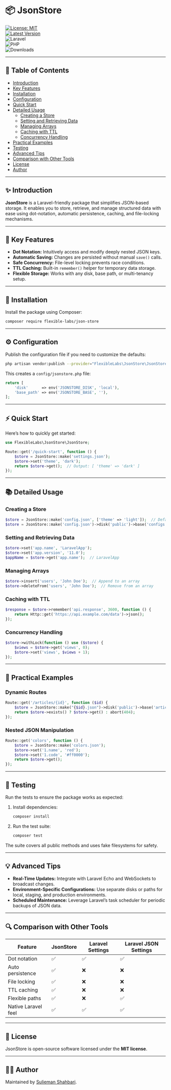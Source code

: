 # 📦 JsonStore  

[![License: MIT](https://img.shields.io/badge/License-MIT-yellow.svg)](LICENSE)  
[![Latest Version](https://img.shields.io/packagist/v/flexible-labs/json-store.svg)](https://packagist.org/packages/flexible-labs/json-store)  
![Laravel](https://img.shields.io/badge/Laravel-10%2B-red)  
![PHP](https://img.shields.io/badge/PHP-8.1%2B-blue)  
![Downloads](https://img.shields.io/packagist/dt/flexible-labs/json-store)  

---

## 📑 Table of Contents  

- [Introduction](#introduction)  
- [Key Features](#key-features)  
- [Installation](#installation)  
- [Configuration](#configuration)  
- [Quick Start](#quick-start)  
- [Detailed Usage](#detailed-usage)  
  - [Creating a Store](#creating-a-store)  
  - [Setting and Retrieving Data](#setting-and-retrieving-data)  
  - [Managing Arrays](#managing-arrays)  
  - [Caching with TTL](#caching-with-ttl)  
  - [Concurrency Handling](#concurrency-handling)  
- [Practical Examples](#practical-examples)  
- [Testing](#testing)  
- [Advanced Tips](#advanced-tips)  
- [Comparison with Other Tools](#comparison-with-other-tools)  
- [License](#license)  
- [Author](#author)  

---

## ✨ Introduction  

**JsonStore** is a Laravel-friendly package that simplifies JSON-based storage. It enables you to store, retrieve, and manage structured data with ease using dot-notation, automatic persistence, caching, and file-locking mechanisms.  

---

## 🚀 Key Features  

- **Dot Notation:** Intuitively access and modify deeply nested JSON keys.  
- **Automatic Saving:** Changes are persisted without manual `save()` calls.  
- **Safe Concurrency:** File-level locking prevents race conditions.  
- **TTL Caching:** Built-in `remember()` helper for temporary data storage.  
- **Flexible Storage:** Works with any disk, base path, or multi-tenancy setup.  

---

## 🔧 Installation  

Install the package using Composer:  

```bash  
composer require flexible-labs/json-store  
```  

---

## ⚙️ Configuration  

Publish the configuration file if you need to customize the defaults:  

```bash  
php artisan vendor:publish --provider="FlexibleLabs\JsonStore\JsonStoreServiceProvider"  
```  

This creates a `config/jsonstore.php` file:  

```php  
return [  
    'disk'      => env('JSONSTORE_DISK', 'local'),  
    'base_path' => env('JSONSTORE_BASE', ''),  
];  
```  

---

## ⚡ Quick Start  

Here’s how to quickly get started:  

```php  
use FlexibleLabs\JsonStore\JsonStore;  

Route::get('/quick-start', function () {  
    $store = JsonStore::make('settings.json');  
    $store->set('theme', 'dark');  
    return $store->get();  // Output: [ 'theme' => 'dark' ]  
});  
```  

---

## 📚 Detailed Usage  

### Creating a Store  

```php  
$store = JsonStore::make('config.json', ['theme' => 'light']);  // Default data  
$store = JsonStore::make('config.json')->disk('public')->base('configs');  // Custom disk and path  
```  

### Setting and Retrieving Data  

```php  
$store->set('app.name', 'LaravelApp');  
$store->set('app.version', '11.0');  
$appName = $store->get('app.name');  // LaravelApp  
```  

### Managing Arrays  

```php  
$store->insert('users', 'John Doe');  // Append to an array  
$store->deleteFrom('users', 'John Doe');  // Remove from an array  
```  

### Caching with TTL  

```php  
$response = $store->remember('api.response', 3600, function () {  
    return Http::get('https://api.example.com/data')->json();  
});  
```  

### Concurrency Handling  

```php  
$store->withLock(function () use ($store) {  
    $views = $store->get('views', 0);  
    $store->set('views', $views + 1);  
});  
```  

---

## 📝 Practical Examples  

### Dynamic Routes  

```php  
Route::get('/articles/{id}', function ($id) {  
    $store = JsonStore::make("{$id}.json")->disk('public')->base('articles');  
    return $store->exists() ? $store->get() : abort(404);  
});  
```  

### Nested JSON Manipulation  

```php  
Route::get('colors', function () {  
    $store = JsonStore::make('colors.json');  
    $store->set('1.name', 'red');  
    $store->set('1.code', '#ff0000');  
    return $store->get();  
});  
```  

---

## 🧪 Testing  

Run the tests to ensure the package works as expected:  

1. Install dependencies:  

   ```bash  
   composer install  
   ```  

2. Run the test suite:  

   ```bash  
   composer test  
   ```  

The suite covers all public methods and uses fake filesystems for safety.  

---

## 💡 Advanced Tips  

- **Real-Time Updates:** Integrate with Laravel Echo and WebSockets to broadcast changes.  
- **Environment-Specific Configurations:** Use separate disks or paths for local, staging, and production environments.  
- **Scheduled Maintenance:** Leverage Laravel’s task scheduler for periodic backups of JSON data.  

---

## 🔍 Comparison with Other Tools  

| Feature                | JsonStore | Laravel Settings | Laravel JSON Settings |  
|------------------------|-----------|------------------|-----------------------|  
| Dot notation           | ✅        | ✅               | ✅                    |  
| Auto persistence       | ✅        | ❌               | ❌                    |  
| File locking           | ✅        | ❌               | ❌                    |  
| TTL caching            | ✅        | ❌               | ❌                    |  
| Flexible paths         | ✅        | ❌               | ✅                    |  
| Native Laravel feel    | ✅        | ✅               | ✅                    |  

---

## 📄 License

JsonStore is open-source software licensed under the **MIT license**.

---

## 🙋‍♂️ Author

Maintained by [Sulieman Shahbari](https://github.com/suliemanshahbari).